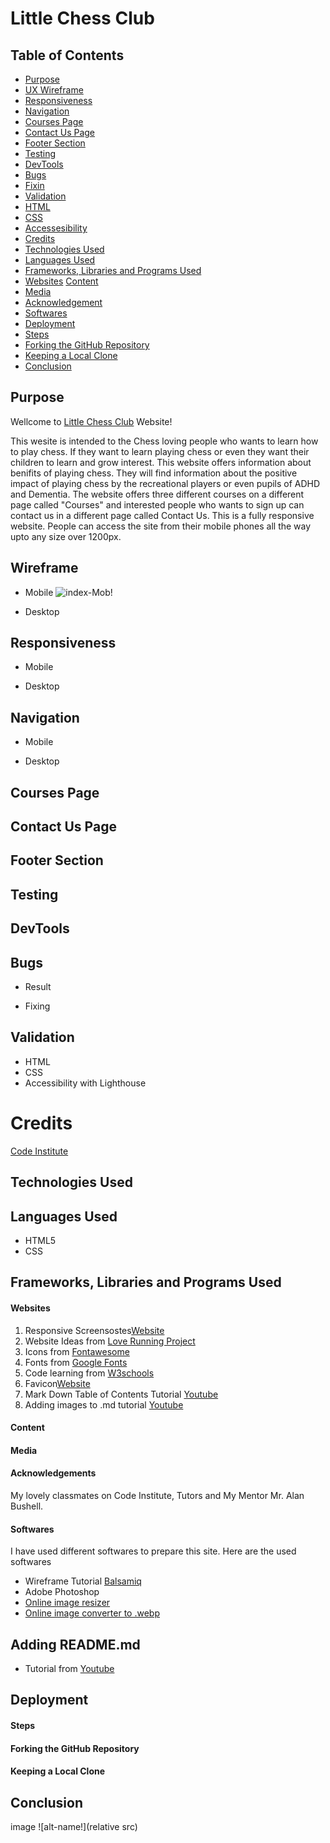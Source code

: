 # Little Chess Club

## Table of Contents
 + [Purpose](#purpose)
 + [UX Wireframe](#wireframe)
 + [Responsiveness](#responsiveness)
 + [Navigation](#navigation)
 + [Courses Page](#courses-page)
 + [Contact Us Page](#contact-us-page)
 + [Footer Section](#footer-section)
 + [Testing](#testing)
 + [DevTools](#devtools)
 + [Bugs](#bugs)
 + [Fixin](#fixing)
 + [Validation](#validation)
 + [HTML](#html)
 + [CSS](#css)
 + [Accessesibility](#testing)
 + [Credits](#bugs)
 + [Technologies Used](#fixing)
 + [Languages Used](#validation)
 + [Frameworks, Libraries and Programs Used](#frameworks-libraries-and-programs-used)
 + [Websites](#websitesss)
 [Content](#footer-section)
 + [Media](#testing)
 + [Acknowledgement](#bugs)
 + [Softwares](#fixing)
 + [Deployment](#html)
 + [Steps](#css)
 + [Forking the GitHub Repository](#testing)
 + [Keeping a Local Clone](#bugs)
 + [Conclusion](#conclusion)
 
## Purpose
Wellcome to [Little Chess Club](https://abdurrahimb.github.io/chess-club/) Website!

This wesite is intended to the Chess loving people who wants to learn how to play chess. If they want to learn playing chess or even they want their children to learn and grow interest. This website offers information about benifits of playing chess. They will find information about the positive impact of playing chess by the recreational players or even pupils of ADHD and Dementia. The website offers three different courses on a different page called "Courses" and interested people who wants to sign up can contact us in a different page called Contact Us. This is a fully responsive website. People can access the site from their mobile phones all the way upto any size over 1200px.

## Wireframe
  + Mobile 
![index-Mob!](/workspace/chess-club/assets/images/wireframe/index-Mob.png)

  + Desktop

## Responsiveness
  + Mobile


  + Desktop

## Navigation
  + Mobile


  + Desktop

## Courses Page

## Contact Us Page

## Footer Section

## Testing

## DevTools

## Bugs
  + Result


  + Fixing

## Validation

+ HTML
+ CSS
+ Accessibility with Lighthouse

# Credits
[Code Institute]()

## Technologies Used
## Languages Used
  + HTML5
  + CSS

## Frameworks, Libraries and Programs Used
#### Websites
1. Responsive Screensostes[Website](https://ui.dev/amiresponsive)
2. Website Ideas from [Love Running Project](https://abdurrahimb.github.io/Love-Running/)
3. Icons from [Fontawesome](https://fontawesome.com/)
4. Fonts from [Google Fonts](https://fonts.google.com/)
5. Code learning from [W3schools](https://www.w3schools.com/)
6. Favicon[Website]()
7. Mark Down Table of Contents Tutorial [Youtube](https://www.youtube.com/watch?v=EKqhENATIKg)
8. Adding images to .md tutorial [Youtube](https://www.youtube.com/watch?v=Ljj1wGFJqPY)

#### Content
#### Media
#### Acknowledgements
My lovely classmates on Code Institute, Tutors and My Mentor Mr. Alan Bushell. 

#### Softwares
I have used different softwares to prepare this site. Here are the used softwares
  + Wireframe Tutorial [Balsamiq](https://www.youtube.com/watch?v=E5Z1QOly72E)
  + Adobe Photoshop
  + [Online image resizer]()
  + [Online image converter to .webp]()

## Adding README.md
  + Tutorial from [Youtube](https://www.youtube.com/watch?v=M8ra1n2oiTY)
## Deployment
#### Steps
#### Forking the GitHub Repository

#### Keeping a Local Clone

## Conclusion
image 
![alt-name!](relative src)